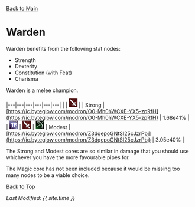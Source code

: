 [Back to Main](index.md)

# Warden

Warden benefits from the following stat nodes:
* Strength
* Dexterity
* Constitution (with Feat)
* Charisma

Warden is a melee champion.

|---|---|---|---|---|---|
|   | ![Melee Icon](images\melee.png) |   | Strong  | [https://ic.byteglow.com/modron/O0-Mh0hWCXE-YX5-zpRfH](https://ic.byteglow.com/modron/O0-Mh0hWCXE-YX5-zpRfH) | 1.68e41% |
| ![Magic Icon](images\magic.png) | ![Melee Icon](images\melee.png) | ![Ranged Icon](images\ranged.png) | Modest  | [https://ic.byteglow.com/modron/Z3dqepoGNtSI25cJzrPbj](https://ic.byteglow.com/modron/Z3dqepoGNtSI25cJzrPbj) | 3.05e40% |

The Strong and Modest cores are so similar in damage that you should use whichever you have the more favourable pipes for.

The Magic core has not been included because it would be missing too many nodes to be a viable choice.

[Back to Top](#top)

*Last Modified: {{ site.time }}*